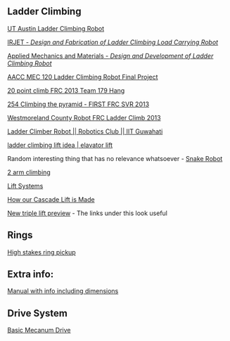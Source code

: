 ## Ladder Climbing
[UT Austin Ladder Climbing Robot](https://qual.wikis.its.utexas.edu/display/RMD/Ladder-Climbing+Robot)

[IRJET - *Design and Fabrication of Ladder Climbing Load Carrying Robot*](https://www.irjet.net/archives/V8/i3/IRJET-V8I3465.pdf)

[Applied Mechanics and Materials - *Design and Development of Ladder Climbing Robot*](https://www.researchgate.net/publication/342306550_Design_and_Development_of_Ladder_Climbing_Robot)

[AACC MEC 120 Ladder Climbing Robot Final Project](https://www.youtube.com/watch?app=desktop&v=QRy3hn59oqA)

[20 point climb FRC 2013 Team 179 Hang](https://www.youtube.com/watch?v=Dzh9W9RgKVo)

[254 Climbing the pyramid - FIRST FRC SVR 2013](https://www.youtube.com/watch?v=eYPNndagILM)

[Westmoreland County Robot FRC Ladder Climb 2013](https://www.youtube.com/watch?v=37tQMCIqr0k)

[Ladder Climber Robot || Robotics Club || IIT Guwahati](https://www.youtube.com/watch?v=8fVQR-4HaT0)

[ladder climbing lift idea | elavator lift](https://wiki.purduesigbots.com/hardware/lifts/other-lifts)

Random interesting thing that has no relevance whatsoever - [Snake Robot](https://www.youtube.com/watch?v=kN9AIQQZRw4)

[2 arm climbing](https://www.youtube.com/watch?v=LJV3D-uBoLs)

[Lift Systems](https://kb.vex.com/hc/en-us/articles/360037388692-Building-V5-Robot-Lift-Systems)

[How our Cascade Lift is Made](https://www.youtube.com/watch?v=Yta_Nk7crSI)

[New triple lift preview](https://www.vexforum.com/t/new-triple-lift-preview/26775) - The links under this look useful

## Rings

[High stakes ring pickup](https://www.vexforum.com/t/vex-high-stakes-44252a-ri1w-robot-in-1-week/125406)

## Extra info:
[Manual with info including dimensions](https://www.vexrobotics.com/high-stakes-manual)

## Drive System
[Basic Mecanum Drive](https://d36ndnmww3x0xq.cloudfront.net/trix-files/admin/pages/114/content_elements/424/1566245276881-Drivetrain%20Frame_%204%20Mecanum%20Wheels%20Drawing%20v1.pdf?content-disposition=attachment)
